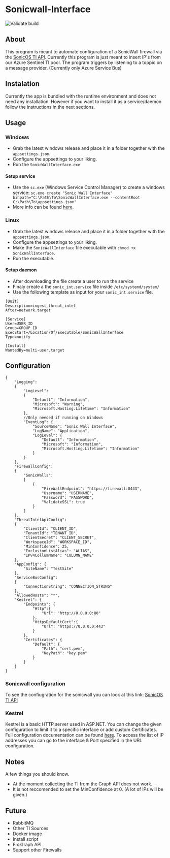 # Sonicwall-Interface
![Validate build](https://github.com/ITPG-Security/Sonicwall-Interface/actions/workflows/github-test-build.yml/badge.svg?branch=main)

## About
This program is meant to automate configuration of a SonicWall firewall via the [SonicOS TI API](https://www.sonicwall.com/support/knowledge-base/how-do-i-setup-and-use-the-threat-api-feature-on-my-firewall/171120113244716/).
Currently this program is just meant to insert IP's from our Azure Sentinel TI pool.
The program triggers by listening to a toppic on a message provider. (Currently only Azure Service Bus)

## Instalation

Currently the app is bundled with the runtime environment and does not need any installation. However if you want to install it as a service/daemon follow the instructions in the next sections.

## Usage

### Windows
- Grab the latest windows release and place it in a folder together with the `appsettings.json`.
- Configure the appsettings to your liking.
- Run the `SonicWallInterface.exe`

#### Setup service
- Use the `sc.exe` (Windows Service Control Manager) to create a windows service: `sc.exe create "Sonic Wall Interface" binpath="C:\Path\To\SonicWallInterface.exe --contentRoot C:\Path\To\appsettings.json"`
- More info can be found [here](https://learn.microsoft.com/en-us/dotnet/core/extensions/windows-service#create-the-windows-service).

### Linux
- Grab the latest windows release and place it in a folder together with the `appsettings.json`.
- Configure the appsettings to your liking.
- Make the `SonicWallInterface` file executable with `chmod +x SonicWallInterface`.
- Run the executable.

#### Setup daemon
- After downloading the file create a user to run the service
- Finaly create a the `sonic_int.service` file inside `/etc/systemd/system/`
- Use the following template as input for your `sonic_int.service` file.
```
[Unit]
Description=ingest_threat_intel
After=network.target

[Service]
User=USER_ID
Group=GROUP_ID
ExecStart=/Location/Of/Executable/SonicWallInterface
Type=notify

[Install]
WantedBy=multi-user.target
```

## Configuration
```
{
    "Logging": 
    {
        "LogLevel": 
        {
            "Default": "Information",
            "Microsoft": "Warning",
            "Microsoft.Hosting.Lifetime": "Information"
        },
        //Only needed if running on Windows
        "EventLog": {
            "SourceName": "Sonic Wall Interface",
            "LogName": "Application",
            "LogLevel": {
                "Default": "Information",
                "Microsoft": "Information",
                "Microsoft.Hosting.Lifetime": "Information"
            }
        }
    },
    "FirewallConfig":
    {
        "SonicWalls":
        [
            {
                "FireWallEndpoint": "https://firewall:8443",
                "Username": "USERNAME",
                "Password": "PASSWORD",
                "ValidateSSL": true
            }
        ]
    },
    "ThreatIntelApiConfig":
    {
        "ClientId": "CLIENT_ID",
        "TenantId": "TENANT_ID",
        "ClientSecret": "CLIENT_SECRET",
        "WorkspaceId": "WORKSPACE_ID",
        "MinConfidence": 25,
        "ExclusionListAlias": "ALIAS",
        "IPv4CollumName": "COLUMN_NAME"
    },
    "AppConfig": {
        "SiteName": "TestSite"
    },
    "ServiceBusConfig":
    {
        "ConnectionString": "CONNECTION_STRING"
    },
    "AllowedHosts": "*",
    "Kestrel": {
        "Endpoints": {
            "Http":{
                "Url": "http://0.0.0.0:80"
            },
            "HttpsDefaultCert":{
                "Url": "https://0.0.0.0:443"
            }
        },
        "Certificates": {
            "Default": {
                "Path": "cert.pem",
                "KeyPath": "key.pem"
            }
        }
    }
}
```
### Sonicwall configuration
To see the confiugration for the sonicwall you can look at this link: [SonicOS TI API](https://www.sonicwall.com/support/knowledge-base/how-do-i-setup-and-use-the-threat-api-feature-on-my-firewall/171120113244716/)

### Kestrel
Kestrel is a basic HTTP server used in ASP.NET. You can change the given configuration to limit it to a specific interface or add custom Certificates. Full configuration documentation can be found [here](https://learn.microsoft.com/en-us/aspnet/core/fundamentals/servers/kestrel/endpoints?view=aspnetcore-7.0). To access the list of IP addresses you can go to the interface & Port specified in the URL configuration.


## Notes
A few things you should know. 
- At the moment collecting the TI from the Graph API does not work.
- It is not reccomended to set the MinConfidence at 0. (A lot of IPs will be given.)

## Future
- RabbitMQ
- Other TI Sources
- Docker image
- Install script
- Fix Graph API
- Support other Firewalls
